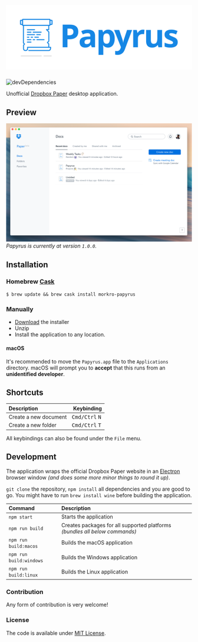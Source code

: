 # ![Papyrus](media/papyrus-logo.png)

![devDependencies](https://david-dm.org/morkro/papyrus.svg)

Unofficial [Dropbox Paper](https://paper.dropbox.com) desktop application.

## Preview
![](media/papyrus-preview.png)
*Papyrus is currently at version `1.0.0`.*

## Installation
### Homebrew [Cask](http://caskroom.io/)
```
$ brew update && brew cask install morkro-papyrus
```

### Manually
- [Download](https://github.com/morkro/papyrus/releases/latest) the installer
- Unzip
- Install the application to any location.

#### macOS
It's recommended to move the `Papyrus.app` file to the `Applications` directory. macOS will prompt you to **accept** that this runs from an **unidentified developer**.

## Shortcuts

| Description | Keybinding |
| :--- | :--- |
| Create a new document | <kbd>Cmd/Ctrl</kbd> <kbd>N</kbd> |
| Create a new folder | <kbd>Cmd/Ctrl</kbd> <kbd>T</kbd> |

All keybindings can also be found under the `File` menu.

## Development

The application wraps the official Dropbox Paper website in an [Electron](https://github.com/electron/electron/) browser window _(and does some more minor things to round it up)_.

`git clone` the repository, `npm install` all dependencies and you are good to go. You might have to run `brew install wine` before building the application.

| Command | Description |
| :------ | :---------- |
| `npm start` | Starts the application |
| `npm run build` | Creates packages for all supported platforms _(bundles all below commands)_ |
| `npm run build:macos` | Builds the macOS application |
| `npm run build:windows` | Builds the Windows application |
| `npm run build:linux` | Builds the Linux application |

### Contribution

Any form of contribution is very welcome!

### License

The code is available under [MIT License](LICENSE).
